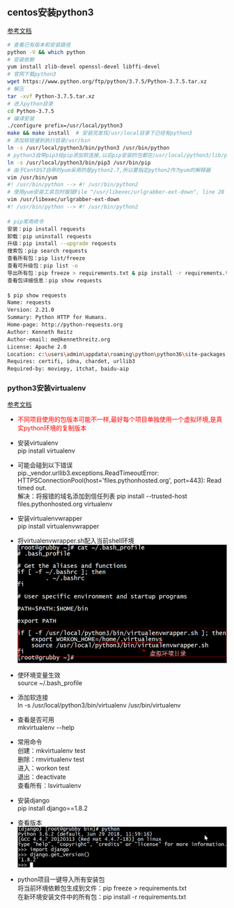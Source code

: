 ## centos安装python3
[参考文档](http://www.cnblogs.com/JahanGu/p/7452527.html)
```bash
# 查看已有版本和安装路径
python -V && which python
# 安装依赖  
yum install zlib-devel openssl-devel libffi-devel
# 官网下载python3  
wget https://www.python.org/ftp/python/3.7.5/Python-3.7.5.tar.xz  
# 解压  
tar -xvf Python-3.7.5.tar.xz
# 进入python目录  
cd Python-3.7.5
# 编译安装  
./configure prefix=/usr/local/python3  
make && make install  # 安装完发现/usr/local目录下已经有python3
# 添加软链接到执行目录/usr/bin  
ln -s /usr/local/python3/bin/python3 /usr/bin/python
# python3自带pip3给pip添加软连接,以后pip安装的包都在/usr/local/python3/lib/python3.6/site-packages目录下,可以添加软连接
ln -s /usr/local/python3/bin/pip3 /usr/bin/pip
# 由于CentOS7自带的yum采用的是python2.7,所以要指定python2作为yum的解释器  
vim /usr/bin/yum  
#! /usr/bin/python --> #! /usr/bin/python2
# 使用yum安装工具包时报错File "/usr/libexec/urlgrabber-ext-down", line 28 解决方法同上
vim /usr/libexec/urlgrabber-ext-down
#! /usr/bin/python --> #! /usr/bin/python2

# pip常用命令  
安装：pip install requests  
卸载：pip uninstall requests  
升级：pip install --upgrade requests  
搜索包：pip search requests  
查看所有包：pip list/freeze  
查看可升级包：pip list -o  
导出所有包：pip freeze > requirements.txt & pip install -r requirements.txt  
查看包详细信息：pip show requests  

$ pip show requests
Name: requests
Version: 2.21.0
Summary: Python HTTP for Humans.
Home-page: http://python-requests.org
Author: Kenneth Reitz
Author-email: me@kennethreitz.org
License: Apache 2.0
Location: c:\users\admin\appdata\roaming\python\python36\site-packages
Requires: certifi, idna, chardet, urllib3
Required-by: moviepy, itchat, baidu-aip
```  

### python3安装virtualenv
[参考文档](https://www.zhuxiongxian.cc/2017/09/28/python-install-virtualenv-and-virtualenvwrapper/)
- <font color=red>不同项目使用的包版本可能不一样,最好每个项目单独使用一个虚拟环境,是真实python环境的复制版本</font>

- 安装virtualenv  
pip install virtualenv
- 可能会碰到以下错误  
pip._vendor.urllib3.exceptions.ReadTimeoutError: HTTPSConnectionPool(host='files.pythonhosted.org', port=443): Read timed out.  
解决：将报错的域名添加到信任列表 pip install --trusted-host files.pythonhosted.org virtualenv
- 安装virtualenvwrapper  
pip install virtualenvwrapper
- 将virtualenvwrapper.sh配入当前shell环境  
![](images/virtualenv配置.png)
- 使环境变量生效  
source ~/.bash_profile
- 添加软连接  
ln -s /usr/local/python3/bin/virtualenv /usr/bin/virtualenv
- 查看是否可用  
mkvirtualenv --help
- 常用命令  
创建：mkvirtualenv test  
删除：rmvirtualenv test  
进入：workon test  
退出：deactivate  
查看所有：lsvirtualenv
- 安装django  
pip install django==1.8.2
- 查看版本  
![](images/查看django版本.png)
- python项目一键导入所有安装包  
将当前环境依赖包生成到文件：pip freeze > requirements.txt  
在新环境安装文件中的所有包：pip install -r requirements.txt